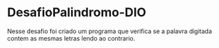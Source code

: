 # DesafioPalindromo-DIO
Nesse desafio foi criado um programa que verifica se a palavra digitada contem as mesmas letras lendo ao contrario.
